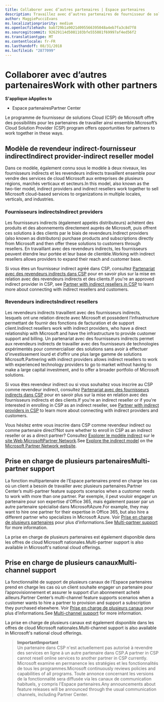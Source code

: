 ```yaml
---
title: Collaborer avec d’autres partenaires | Espace partenaires
description: Travaillez avec d’autres partenaires de fournisseur de solutions Cloud pour répondre aux besoins de vos clients communs.
author: MaggiePucciEvans
ms.localizationpriority: medium
ms.openlocfilehash: bab729b1a9021d095566395048a4eb7fa3c8d7f8
ms.sourcegitcommit: 92629114d5081103bfe555081f69997af4ed56f2
ms.translationtype: MT
ms.contentlocale: fr-FR
ms.lasthandoff: 08/31/2018
ms.locfileid: "2877099"
---
```

# <a name="work-with-other-partners"></a><span data-ttu-id="045a3-103">Collaborer avec d’autres partenaires</span><span class="sxs-lookup"><span data-stu-id="045a3-103">Work with other partners</span></span>

**<span data-ttu-id="045a3-104">S'applique à</span><span class="sxs-lookup"><span data-stu-id="045a3-104">Applies to</span></span>**

-  <span data-ttu-id="045a3-105">Espace partenaires</span><span class="sxs-lookup"><span data-stu-id="045a3-105">Partner Center</span></span>

<span data-ttu-id="045a3-106">Le programme de fournisseur de solutions Cloud (CSP) de Microsoft offre des possibilités pour les partenaires de travailler ainsi ensemble.</span><span class="sxs-lookup"><span data-stu-id="045a3-106">Microsoft’s Cloud Solution Provider (CSP) program offers opportunities for partners to work together in these ways.</span></span>

## <a name="indirect-provider-indirect-reseller-model"></a><span data-ttu-id="045a3-107">Modèle de revendeur indirect-fournisseur indirect</span><span class="sxs-lookup"><span data-stu-id="045a3-107">Indirect provider-indirect reseller model</span></span>

<span data-ttu-id="045a3-108">Dans ce modèle, également connu sous le modèle à deux niveaux, les fournisseurs indirects et les revendeurs indirects travaillent ensemble pour vendre des services de cloud Microsoft aux entreprises de plusieurs régions, marchés verticaux et secteurs.</span><span class="sxs-lookup"><span data-stu-id="045a3-108">In this model, also known as the two-tier model, indirect providers and indirect resellers work together to sell Microsoft cloud-based services to organizations in multiple locales, verticals, and industries.</span></span> 

### <a name="indirect-providers"></a><span data-ttu-id="045a3-109">Fournisseurs indirects</span><span class="sxs-lookup"><span data-stu-id="045a3-109">Indirect providers</span></span> 

<span data-ttu-id="045a3-110">Les fournisseurs indirects (également appelés distributeurs) achètent des produits et des abonnements directement auprès de Microsoft, puis offrent ces solutions à des clients par le biais de revendeurs.</span><span class="sxs-lookup"><span data-stu-id="045a3-110">Indirect providers (also known as distributors) purchase products and subscriptions directly from Microsoft and then offer these solutions to customers through resellers.</span></span> <span data-ttu-id="045a3-111">En travaillant avec des revendeurs indirects, les fournisseurs peuvent étendre leur portée et leur base de clientèle.</span><span class="sxs-lookup"><span data-stu-id="045a3-111">Working with indirect resellers allows providers to expand their reach and customer base.</span></span> 

<span data-ttu-id="045a3-112">Si vous êtes un fournisseur indirect agréé dans CSP, consultez [Partenariat avec des revendeurs indirects dans CSP](indirect-provider-tasks-in-partner-center.md) pour en savoir plus sur la mise en relation avec des revendeurs indirects et des clients.</span><span class="sxs-lookup"><span data-stu-id="045a3-112">If you're an approved indirect provider in CSP, see [Partner with indirect resellers in CSP](indirect-provider-tasks-in-partner-center.md) to learn more about connecting with indirect resellers and customers.</span></span> 

### <a name="indirect-resellers"></a><span data-ttu-id="045a3-113">Revendeurs indirects</span><span class="sxs-lookup"><span data-stu-id="045a3-113">Indirect resellers</span></span> 

<span data-ttu-id="045a3-114">Les revendeurs indirects travaillent avec des fournisseurs indirects, lesquels ont une relation directe avec Microsoft et possèdent l’infrastructure permettant de fournir des fonctions de facturation et de support client.</span><span class="sxs-lookup"><span data-stu-id="045a3-114">Indirect resellers work with indirect providers, who have a direct relationship with Microsoft and have the infrastructure to provide customer support and billing.</span></span> <span data-ttu-id="045a3-115">Un partenariat avec des fournisseurs indirects permet aux revendeurs indirects de travailler avec des fournisseurs de technologies expérimentés pour commercialiser des solutions sans avoir à effectuer d'investissement lourd et d’offrir une plus large gamme de solutions Microsoft.</span><span class="sxs-lookup"><span data-stu-id="045a3-115">Partnering with indirect providers allows indirect resellers to work with experienced technology providers to go to market without having to make a large capital investment, and to offer a broader portfolio of Microsoft solutions.</span></span> 

<span data-ttu-id="045a3-116">Si vous êtes revendeur indirect ou si vous souhaitez vous inscrire au CSP comme revendeur indirect, consultez [Partenariat avec des fournisseurs indirects dans CSP](indirect-reseller-tasks-in-partner-center.md) pour en savoir plus sur la mise en relation avec des fournisseurs indirects et des clients.</span><span class="sxs-lookup"><span data-stu-id="045a3-116">If you're an indirect reseller or if you're interested in enrolling in CSP as an indirect reseller, see [Partner with indirect providers in CSP](indirect-reseller-tasks-in-partner-center.md) to learn more about connecting with indirect providers and customers.</span></span>

<span data-ttu-id="045a3-117">Vous hésitez entre vous inscrire dans CSP comme revendeur indirect ou comme partenaire direct?</span><span class="sxs-lookup"><span data-stu-id="045a3-117">Not sure whether to enroll in CSP as an indirect reseller or as a direct partner?</span></span> <span data-ttu-id="045a3-118">Consultez [Explorer le modèle indirect](https://partner.microsoft.com/cloud-solution-provider/indirect) sur le [site Web MicrosoftPartner Network](https://partner.microsoft.com).</span><span class="sxs-lookup"><span data-stu-id="045a3-118">See [Explore the indirect model](https://partner.microsoft.com/cloud-solution-provider/indirect) on the [Microsoft Partner Network website](https://partner.microsoft.com).</span></span>   

## <a name="multi-partner-support"></a><span data-ttu-id="045a3-119">Prise en charge de plusieurs partenaires</span><span class="sxs-lookup"><span data-stu-id="045a3-119">Multi-partner support</span></span>

<span data-ttu-id="045a3-120">La fonction multipartenaire de l’Espace partenaires prend en charge les cas où un client a besoin de travailler avec plusieurs partenaires.</span><span class="sxs-lookup"><span data-stu-id="045a3-120">Partner Center’s multi-partner feature supports scenarios when a customer needs to work with more than one partner.</span></span> <span data-ttu-id="045a3-121">Par exemple, il peut vouloir engager un partenaire pour son expertise d'Office 365, mais également passer par un autre partenaire spécialisé dans MicrosoftAzure.</span><span class="sxs-lookup"><span data-stu-id="045a3-121">For example, they may want to hire one partner for their expertise in Office 365, but also hire a different partner who specializes in Microsoft Azure.</span></span> <span data-ttu-id="045a3-122">Voir [Prise en charge de plusieurs partenaires](multipartner.md) pour plus d’informations.</span><span class="sxs-lookup"><span data-stu-id="045a3-122">See [Multi-partner support](multipartner.md) for more information.</span></span>

<span data-ttu-id="045a3-123">La prise en charge de plusieurs partenaires est également disponible dans les offres de cloud Microsoft nationales.</span><span class="sxs-lookup"><span data-stu-id="045a3-123">Multi-partner support is also available in Microsoft's national cloud offerings.</span></span> 

## <a name="multi-channel-support"></a><span data-ttu-id="045a3-124">Prise en charge de plusieurs canaux</span><span class="sxs-lookup"><span data-stu-id="045a3-124">Multi-channel support</span></span>

<span data-ttu-id="045a3-125">La fonctionnalité de support de plusieurs canaux de l'Espace partenaires prend en charge les cas où un client souhaite engager un partenaire pour l’approvisionnement et assurer le support d’un abonnement acheté ailleurs.</span><span class="sxs-lookup"><span data-stu-id="045a3-125">Partner Center’s multi-channel feature supports scenarios when a customer wants to hire a partner to provision and support a subscription they purchased elsewhere.</span></span> <span data-ttu-id="045a3-126">Voir [Prise en charge de plusieurs canaux](multichannel.md) pour plus d’informations.</span><span class="sxs-lookup"><span data-stu-id="045a3-126">See [Multi-channel support](multichannel.md) for more information.</span></span>

<span data-ttu-id="045a3-127">La prise en charge de plusieurs canaux est également disponible dans les offres de cloud Microsoft nationales.</span><span class="sxs-lookup"><span data-stu-id="045a3-127">Multi-channel support is also available in Microsoft's national cloud offerings.</span></span>

>**<span data-ttu-id="045a3-128">Important</span><span class="sxs-lookup"><span data-stu-id="045a3-128">Important</span></span>**<br>
<span data-ttu-id="045a3-129">Un partenaire dans CSP n'est actuellement pas autorisé à revendre des services en ligne à un autre partenaire dans CSP.</span><span class="sxs-lookup"><span data-stu-id="045a3-129">A partner in CSP cannot resell online services to another partner in CSP currently.</span></span> <span data-ttu-id="045a3-130">Microsoft examine en permanence les stratégies et les fonctionnalités de tous les programmes.</span><span class="sxs-lookup"><span data-stu-id="045a3-130">Microsoft continuously reviews policies and capabilities of all programs.</span></span> <span data-ttu-id="045a3-131">Toute annonce concernant les versions de la fonctionnalité sera diffusée via les canaux de communication habituels, y compris l'Espace partenaires.</span><span class="sxs-lookup"><span data-stu-id="045a3-131">Any announcements about feature releases will be announced through the usual communication channels, including Partner Center.</span></span> 

